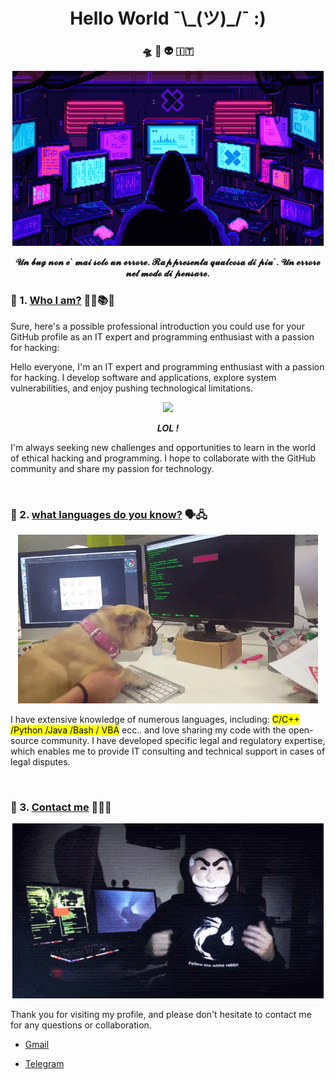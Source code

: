 <h1 align ="center"> Hello World ¯\_(ツ)_/¯ :)</h1>

<p align="center">
    <h3 align="center"> 🛸 👾 👽 🇮🇹</h3>
<p>

<p align="center">
    <img src="hacker.gif">
</p>
<p align="center">
    <b>𝓤𝓷 𝓫𝓾𝓰 𝓷𝓸𝓷 𝓮` 𝓶𝓪𝓲 𝓼𝓸𝓵𝓸 𝓾𝓷 𝓮𝓻𝓻𝓸𝓻𝓮. 𝓡𝓪𝓹𝓹𝓻𝓮𝓼𝓮𝓷𝓽𝓪 𝓺𝓾𝓪𝓵𝓬𝓸𝓼𝓪 𝓭𝓲 𝓹𝓲𝓾`. 𝓤𝓷 𝓮𝓻𝓻𝓸𝓻𝓮 𝓷𝓮𝓵 𝓶𝓸𝓭𝓸 𝓭𝓲 𝓹𝓮𝓷𝓼𝓪𝓻𝓮.</b>
</p>

### 🔗 1. <u>Who I am?</u>  👨‍💻📚💯

Sure, here's a possible professional introduction you could use for your GitHub profile as an IT expert and programming enthusiast with a passion for hacking:

Hello everyone, I'm an IT expert and programming enthusiast with a passion for hacking. I develop software and applications, explore system vulnerabilities, and enjoy pushing technological limitations.


<p align="center">
    <img src="anonballoT.gif">
    <p align="center"><i><b>LOL !</b></i></p>
</p>

I'm always seeking new challenges and opportunities to learn in the world of ethical hacking and programming. I hope to collaborate with the GitHub community and share my passion for technology.

<br>

### 🔗 2. <u>what languages do you know?</u> 🗣️🖧

<p align="center">
    <img src="hackerdog.gif">
</p>

<p>I have extensive knowledge of numerous languages, including: <mark>C/C++ /Python /Java /Bash / VBA</mark> ecc.. and love sharing my code with the open-source 
community. I have developed specific legal and regulatory expertise, 
which enables me to provide IT consulting and technical support in cases of legal disputes.</p>

<br>

### 🔗 3. <u>Contact me</u> 🤙🏼💯

<p align="center">
    <img src="fsociety.gif" width="498" height="280">
</p>

Thank you for visiting my profile, and please don't hesitate to contact me for any questions or collaboration.

- [Gmail](https://mail.google.com/mail/u/0/?tab=km#inbox?compose=CllgCHrgmLCPBRBtTvXVkcWcNNTSZSSZfbDFNHCPmBhfNrTtPQLlKqtvHxWnDqqNqKkWCxnmTbq)

- [Telegram](https://t.me/fsistemy)


